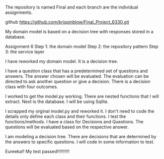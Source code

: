 The repository is named Final and each branch are the individual assignments.

github https://github.com/krispinblow/Final_Project_6330.git

My domain model is based on a decision tree with responses stored in a database.

Assignment 6
    Step 1: the domain model
    Step 2: the repository pattern
    Step 3: the service layer


I have reworked my domain model. It is a decision tree. 

I have a question class that has a predetermined set of questions and answers. The answer chosen will be evaluated. The evaluation can be directed to ask another question or give a decision. There is a decision class with four outcomes.

I worked to get the model.py working. There are nested functions that I will extract. Next is the database. I will be using Sqlite.

I scrapped my orginal model.py and reworked it. I don't need to code the details only define each class and their functions. I test the functions/methods. I have a class for Decisions and Questions. The questions will be evaluated based on the respective answer.

I am modeling a decision tree. There are decisions that are determined by the answers to specific questions. I will code in some information to test.

Eureeka!! My test passed!!!!!!!!!!